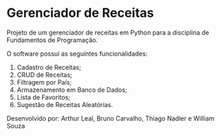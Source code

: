 # Gerenciador de Receitas
Projeto de um gerenciador de receitas em Python para a disciplina de Fundamentos de Programação.

O software possui as seguintes funcionalidades:
1. Cadastro de Receitas;
2. CRUD de Receitas;
3. Filtragem por País;
4. Armazenamento em Banco de Dados;
5. Lista de Favoritos;
6. Sugestão de Receitas Aleatórias.

Desenvolvido por:
Arthur Leal, Bruno Carvalho, Thiago Nadler e William Souza

